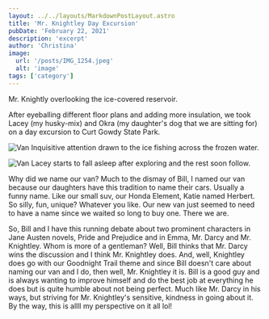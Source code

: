 ```yaml
---
layout: ../../layouts/MarkdownPostLayout.astro
title: 'Mr. Knightley Day Excursion'
pubDate: 'February 22, 2021'
description: 'excerpt'
author: 'Christina'
image:
  url: '/posts/IMG_1254.jpeg'
  alt: 'image'
tags: ['category']
---
```


Mr. Knightly overlooking the ice-covered reservoir.

After eyeballing different floor plans and adding more insulation, we took Lacey (my husky-mix) and Okra (my daughter's dog that we are sitting for) on a day excursion to Curt Gowdy State Park.

![Van](images/posts/IMG_1246.jpeg)
Inquisitive attention drawn to the ice fishing across the frozen water.

![Van](images/posts/IMG_1260-1.jpeg)
Lacey starts to fall asleep after exploring and the rest soon follow.

Why did we name our van? Much to the dismay of Bill, I named our van because our daughters have this tradition to name their cars. Usually a funny name. Like our small suv, our Honda Element, Katie named Herbert. So silly, fun, unique? Whatever you like. Our new van just seemed to need to have a name since we waited so long to buy one. There we are.

So, Bill and I have this running debate about two prominent characters in Jane Austen novels, Pride and Prejudice and in Emma, Mr. Darcy and Mr. Knightley. Whom is more of a gentleman? Well, Bill thinks that Mr. Darcy wins the discussion and I think Mr. Knightley does. And, well, Knightley does go with our Goodnight Trail theme and since Bill doesn't care about naming our van and I do, then well, Mr. Knightley it is. Bill is a good guy and is always wanting to improve himself and do the best job at everything he does but is quite humble about not being perfect. Much like Mr. Darcy in his ways, but striving for Mr. Knightley's sensitive, kindness in going about it. By the way, this is allll my perspective on it all lol!
